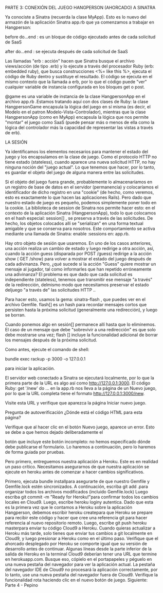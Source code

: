 
PARTE 3: CONEXIÓN DEL JUEGO HANGPERSON (AHORCADO)  A SINATRA

Ya conociste a Sinatra (recuerda la clase MyApp). Esto es lo nuevo  del armazón de la aplicación Sinatra app.rb que ya comenzamos a trabajar en Hangperson:

before do...end : es un bloque de código ejecutado antes de cada solicitud de SaaS

after do...end  : se ejecuta después de cada solicitud de SaaS

Las llamadas "erb : acción"   hacen que Sinatra busque el archivo views/acción (de tipo .erb) y lo ejecute a través del procesador Ruby (erb: embedded ruby), que busca construcciones <%= like this %>, ejecuta el código de Ruby dentro y sustituye el resultado. El código se ejecuta en el mismo contexto que la llamada a erb, por lo que el código puede "ver" cualquier variable de instancia configurada en los bloques get o post.

@game es una variable de instancia de la clase HangpersonApp en el archivo app.rb .Estamos tratando aquí con dos clases de Ruby: la clase HangpersonGame encapsula la lógica del juego en sí misma (es decir, el Modelo en el patron Modelo-Vista-Controlador), mientras que la clase  HangpersonApp (como en MyApp) encapsula la lógica que nos permite "montar" el juego como SaaS (puede pensar más o menos de ella como la lógica del controlador más la capacidad de representar las vistas a través de erb).

LA SESIÓN

Ya identificamos los elementos necesarios para mantener el estado del juego y los encapsulamos en la clase de juego. Como el protocolo HTTP no tiene estado (stateless), cuando aparece una nueva solicitud HTTP, no hay ninguna noción del "juego actual". Lo que tenemos que hacer, por lo tanto, es guardar el objeto del juego de alguna manera entre las solicitudes.

Si el objeto del juego fuera grande, probablemente lo almacenaríamos en un registro de base de datos en el servidor (permanencia) y colocaríamos el identificador de dicho registro  en una "cookie" (de hecho, como veremos, esto es exactamente lo que hacen las aplicaciones Rails). Pero dado que nuestro estado de juego es pequeño, podemos simplemente poner todo en la cookie. La biblioteca de session  de Sinatra nos permite hacer esto: en el contexto de la aplicación Sinatra (HangpersonApp), todo lo que colocamos en el hash especial: session[] , se preserva a través de las solicitudes. De hecho, los objetos colocados allí se "serializan" en una forma textual amigable y que se conserva para nosotros. Este comportamiento se activa mediante una llamada de Sinatra: enable :sessions en: app.rb.

Hay otro objeto de sesión que usaremos. En uno de los casos anteriores, una acción realiza un cambio de estado y luego redirige a otra acción, así, cuando la acción guess  (disparada por POST /guess) redirige a la acción show ( GET /show) para volver a mostrar el estado del juego después de cada adivinanza. Pero, ¿qué sucede si la acción "Guess" quiere mostrar un mensaje al jugador, tal como informarles que han repetido erróneamente una adivinanza? El problema es que dado que cada solicitud es independiente (stateless), tenemos que transmitir ese mensaje "a través" de la redirección, delmismo modo que necesitamos preservar el estado deljuego "a través de" las solicitudes HTTP ..

Para hacer esto, usamos la gema: sinatra-flash , que puedes ver en el archivo Gemfile. flash[] es un hash para recordar mensajes cortos que persisten hasta la próxima solicitud (generalmente una redirección), y luego se borran.

Cuando ponemos algo en sesión[] permanece allí hasta que lo eliminemos. El caso de un mensaje que debe "sobrevivir a una redirección" es que solo debe mostrarse una vez; flash [] incluye la funcionalidad adicional de borrar los mensajes después de la próxima solicitud.



Como antes, ejecute el comando de shell:

 bundle exec rackup -p 3000 -o 127.0.0.1

 para iniciar la aplicación.



El servidor web conectado a Sinatra se ejecutará localmente, por lo que la primera parte de la URL es algo así como http://127.0.0.1:3000. El código Ruby: get '/new' do ... en la app.rb nos lleva a la página de un Nuevo juego, por lo que la URL completa tiene el formato http://127.0.0.1:3000/new.

Visite esta URL y verifique que aparezca la página Iniciar nuevo juego.

Pregunta de autoverificación
¿Dónde está el código HTML para esta página?

Verifique que al hacer clic en el botón Nuevo juego, aparece un error. Esto se debe a que hemos dejado deliberadamente el <form>botón que incluye este botón incompleto: no hemos especificado dónde debe publicarse el formulario. Lo haremos a continuación, pero lo haremos de forma guiada por pruebas.

Pero primero, entreguemos nuestra aplicación a Heroku. Este es en realidad un paso crítico. Necesitamos asegurarnos de que nuestra aplicación se ejecute en heroku antes de comenzar a hacer cambios significativos.

Primero, ejecuta bundle installpara asegurarte de que nuestro Gemfile y Gemfile.lock estén sincronizados.
A continuación, escriba git add .para organizar todos los archivos modificados (incluido Gemfile.lock)
Luego escriba git commit -m "Ready for Heroku!"para confirmar todos los cambios locales en Cloud9.
Luego, escribe heroku loginy autentica.
Dado que esta es la primera vez que le contamos a Heroku sobre la aplicación Hangperson, debemos escribir heroku createpara que Heroku se prepare para recibir este código y hacer que cree una referencia git para hacer referencia al nuevo repositorio remoto.
Luego, escribe git push heroku masterpara enviar tu código Cloud9 a Heroku.
Cuando quieras actualizar a Heroku más tarde, solo tienes que enviar tus cambios a git localmente en Cloud9, y luego presionar a Heroku como en el último paso.
Verifique que el ahorcado desplegado por Heroku se comporte igual que su versión de desarrollo antes de continuar. Algunas líneas desde la parte inferior de la salida de Heroku en la terminal Cloud9 deberían tener una URL que termine en herokuapp.com. Busque eso, cópielo en el portapapeles y péguelo en una nueva pestaña del navegador para ver la aplicación actual. La pestaña del navegador IDE de Cloud9 no procesará la aplicación correctamente, por lo tanto, use una nueva pestaña del navegador fuera de Cloud9.
Verifique la funcionalidad rota haciendo clic en el nuevo botón de juego.
Siguiente: Parte 4 - Pepino
